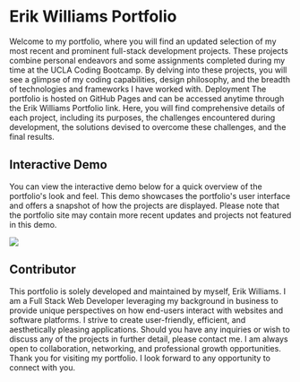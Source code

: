 # Erik Williams Portfolio

Welcome to my portfolio, where you will find an updated selection of my most recent and prominent full-stack development projects. These projects combine personal endeavors and some assignments completed during my time at the UCLA Coding Bootcamp.
By delving into these projects, you will see a glimpse of my coding capabilities, design philosophy, and the breadth of technologies and frameworks I have worked with.
Deployment
The portfolio is hosted on GitHub Pages and can be accessed anytime through the Erik Williams Portfolio link. Here, you will find comprehensive details of each project, including its purposes, the challenges encountered during development, the solutions devised to overcome these challenges, and the final results.

## Interactive Demo

You can view the interactive demo below for a quick overview of the portfolio's look and feel. This demo showcases the portfolio's user interface and offers a snapshot of how the projects are displayed.
Please note that the portfolio site may contain more recent updates and projects not featured in this demo.

![](./public/img/demo.gif)

## Contributor

This portfolio is solely developed and maintained by myself, Erik Williams. I am a Full Stack Web Developer leveraging my background in business to provide unique perspectives on how end-users interact with websites and software platforms. I strive to create user-friendly, efficient, and aesthetically pleasing applications.
Should you have any inquiries or wish to discuss any of the projects in further detail, please contact me. I am always open to collaboration, networking, and professional growth opportunities.
Thank you for visiting my portfolio. I look forward to any opportunity to connect with you.
